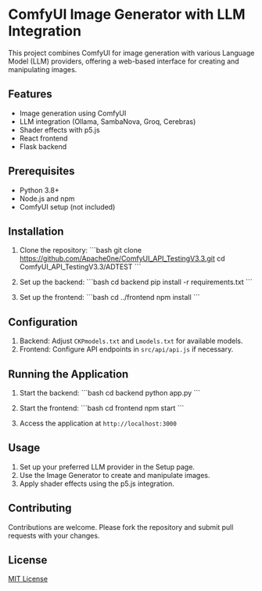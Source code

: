 # ComfyUI Image Generator with LLM Integration

This project combines ComfyUI for image generation with various Language Model (LLM) providers, offering a web-based interface for creating and manipulating images.

## Features

- Image generation using ComfyUI
- LLM integration (Ollama, SambaNova, Groq, Cerebras)
- Shader effects with p5.js
- React frontend
- Flask backend

## Prerequisites

- Python 3.8+
- Node.js and npm
- ComfyUI setup (not included)

## Installation

1. Clone the repository:
   \`\`\`bash
   git clone https://github.com/Apache0ne/ComfyUI_API_TestingV3.3.git
   cd ComfyUI_API_TestingV3.3/ADTEST
   \`\`\`

2. Set up the backend:
   \`\`\`bash
   cd backend
   pip install -r requirements.txt
   \`\`\`

3. Set up the frontend:
   \`\`\`bash
   cd ../frontend
   npm install
   \`\`\`

## Configuration

1. Backend: Adjust `CKPmodels.txt` and `Lmodels.txt` for available models.
2. Frontend: Configure API endpoints in `src/api/api.js` if necessary.

## Running the Application

1. Start the backend:
   \`\`\`bash
   cd backend
   python app.py
   \`\`\`

2. Start the frontend:
   \`\`\`bash
   cd frontend
   npm start
   \`\`\`

3. Access the application at `http://localhost:3000`

## Usage

1. Set up your preferred LLM provider in the Setup page.
2. Use the Image Generator to create and manipulate images.
3. Apply shader effects using the p5.js integration.

## Contributing

Contributions are welcome. Please fork the repository and submit pull requests with your changes.

## License

[MIT License](LICENSE)
